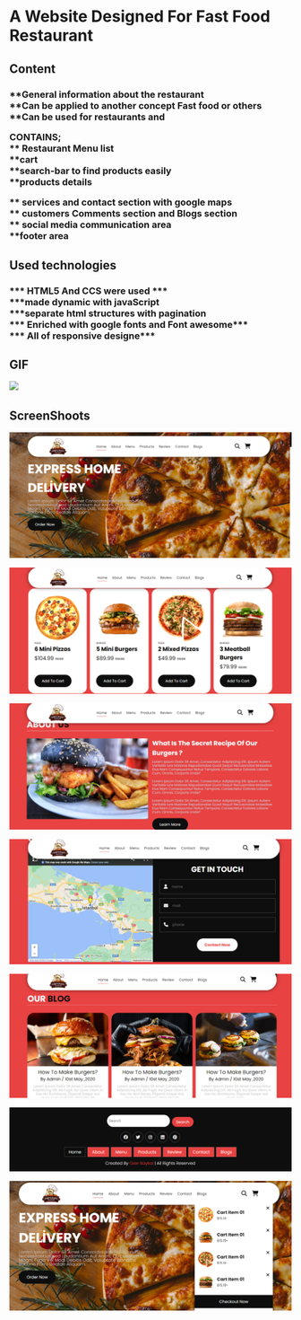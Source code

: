 <h1> 
      A Website Designed For Fast Food Restaurant</h1>


<h2>Content</h2>

<h3>
    **General information about the restaurant <br>
    **Can be applied to another concept Fast food or others<br>
    **Can be used for restaurants and <br>
   
**CONTAINS;**<br>
** Restaurant Menu list  <br>
**cart <br>
**search-bar to find products easily <br>
**products details<br>
    
 
   ** services and contact section with google maps<br>
   ** customers Comments section and Blogs section<br>
   ** social media communication area  <br>
   **footer area<br>

</h3>



<h2>Used technologies</h2>


<h3>
    *** HTML5 And CCS were used ***<br>
    ***made dynamic with javaScript<br>
    ***separate html structures with pagination<br>
    *** Enriched with google fonts and Font awesome***<br>
    *** All of responsive designe***<br>
    
</h3>


<h2>GIF</h2>

![](restaurant.gif)

<h2> ScreenShoots</h2>

![](restaurant1.PNG)

![](restaurant2.PNG)

![](restaurant3.PNG)

![](restaurant4.PNG)

![](restaurant5.PNG)

![](restaurant6.PNG)

![](restaurant7.PNG)



